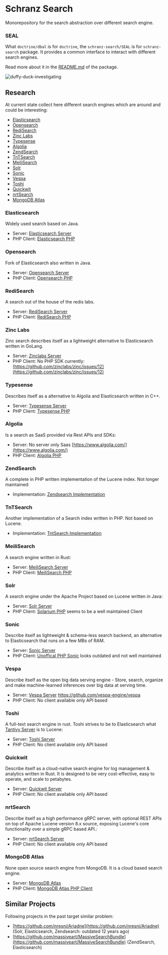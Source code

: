 # Schranz Search

Monorepository for the search abstraction over different search engine.

### SEAL

What `doctrine/dbal` is for `doctrine`, the `schranz-search/SEAL` is for `schranz-search` package.
It provides a common interface to interact with different search engines.

Read more about it in the [README.md](src/SEAL/README.md) of the package.

![duffy-duck-investigating](https://user-images.githubusercontent.com/1698337/209232131-8b0a3dcf-8500-45ed-bcc2-1b97a25b1e15.gif)

## Research

At current state collect here different search engines which are around and could be interesting:

 - [Elasticsearch](#elasticsearch)
 - [Opensearch](#opensearch)
 - [RediSearch](#redisearch)
 - [Zinc Labs](#zinc-labs)
 - [Typesense](#typesense)
 - [Algolia](#algolia)
 - [ZendSearch](#zendsearch)
 - [TnTSearch](#tntsearch)
 - [MeiliSearch](#meilisearch)
 - [Solr](#solr)
 - [Sonic](#sonic)
 - [Vespa](#vespa)
 - [Toshi](#toshi)
 - [Quickwit](#quickwit)
 - [nrtSearch](#nrtsearch)
 - [MongoDB Atlas](#mongodb-atlas)

### Elasticsearch
 
Widely used search based on Java.

 - Server: [Elasticsearch Server](https://github.com/elastic/elasticsearch)
 - PHP Client: [Elasticsearch PHP](https://github.com/elastic/elasticsearch-php)

### Opensearch
 
Fork of Elasticsearch also written in Java.

 - Server: [Opensearch Server](https://github.com/opensearch-project/OpenSearch)
 - PHP Client: [Opensearch PHP](https://github.com/opensearch-project/opensearch-php)

### RediSearch
 
A search out of the house of the redis labs.

 - Server: [RediSearch Server]([https://github.com/opensearch-project/OpenSearch](https://github.com/RediSearch/RediSearch))
 - PHP Client: [RediSearch PHP](https://github.com/MacFJA/php-redisearch)

### Zinc Labs

Zinc search describes itself as a lightweight alternative to Elasticsearch written in GoLang.

 - Server: [Zinclabs Server](https://github.com/zinclabs/zinc)
 - PHP Client: No PHP SDK currently: [https://github.com/zinclabs/zinc/issues/12](https://github.com/zinclabs/zinc/issues/12)

### Typesense

Describes itself as a alternative to Algolia and Elasticsearch written in C++.

 - Server: [Typesense Server](https://github.com/typesense/typesense)
 - PHP Client: [Typesense PHP](https://github.com/typesense/typesense-php)

### Algolia

Is a search as SaaS provided via Rest APIs and SDKs:

 - Server: No server only Saas [https://www.algolia.com/](https://www.algolia.com/)
 - PHP Client: [Algolia PHP](https://github.com/algolia/algoliasearch-client-php)

### ZendSearch

A complete in PHP written implementation of the Lucene index. Not longer maintained:

 - Implementation: [Zendsearch Implementation](https://github.com/handcraftedinthealps/zendsearch)

### TnTSearch

Another implementation of a Search index written in PHP. Not based on Lucene.

 - Implementation: [TntSearch Implementation](https://github.com/teamtnt/tntsearch)

### MeiliSearch

A search engine written in Rust:

 - Server: [MeiliSearch Server](https://github.com/meilisearch/meilisearch)
 - PHP Client: [MeiliSearch PHP](https://github.com/meilisearch/meilisearch-php)

### Solr

A search engine under the Apache Project based on Lucene written in Java:

 - Server: [Solr Server](https://github.com/apache/solr)
 - PHP Client: [Solarium PHP](https://github.com/solariumphp/solarium) seems to be a well maintained Client

### Sonic

Describe itself as lightweight & schema-less search backend, an alternative to Elasticsearch that runs on a few MBs of RAM. 

 - Server: [Sonic Server](https://github.com/valeriansaliou/sonic)
 - PHP Client: [Unoffical PHP Sonic](https://github.com/php-sonic/php-sonic) looks outdated and not well maintained

### Vespa

Describe itself as the open big data serving engine - Store, search, organize and make machine-learned inferences over big data at serving time.

 - Server: [Vespa Server](https://github.com/vespa-engine/vespa)
https://github.com/vespa-engine/vespa
 - PHP Client: No client available only API based

### Toshi

A full-text search engine in rust. Toshi strives to be to Elasticsearch what [Tantivy Server](https://github.com/quickwit-oss/tantivy) is to Lucene:

 - Server: [Toshi Server](https://github.com/toshi-search/Toshi)
 - PHP Client: No client available only API based

### Quickwit

Describe itself as a cloud-native search engine for log management & analytics written in Rust. It is designed to be very cost-effective, easy to operate, and scale to petabytes.

 - Server: [Quickwit Server](https://github.com/quickwit-oss/quickwit)
 - PHP Client: No client available only API based

### nrtSearch

Describe itself as a high performance gRPC server, with optional REST APIs on top of Apache Lucene version 8.x source, exposing Lucene's core functionality over a simple gRPC based API.:

 - Server: [nrtSearch Server](https://github.com/Yelp/nrtsearch)
 - PHP Client: No client available only API based

### MongoDB Atlas

None open source search engine from MongoDB. It is a cloud based search engine.

 - Server: [MongoDB Atlas](https://www.mongodb.com/atlas/search)
 - PHP Client: [MongoDB Atlas PHP Client](https://www.mongodb.com/docs/drivers/php/#connect-to-mongodb-atlas)

## Similar Projects

Following projects in the past target similar problem:

 - [https://github.com/nresni/Ariadne](https://github.com/nresni/Ariadne) (Solr, Elasticsearch, Zendsearch: outdated 12 years ago)
 - [https://github.com/massiveart/MassiveSearchBundle](https://github.com/massiveart/MassiveSearchBundle) (ZendSearch, Elasticsearch)
